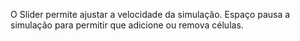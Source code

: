 O Slider permite ajustar a velocidade da simulação. Espaço pausa a simulação para permitir que adicione ou remova células.
